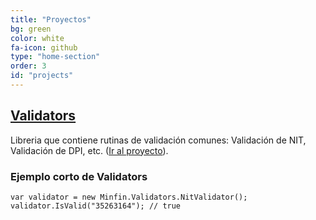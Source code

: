 ```yaml
---
title: "Proyectos"
bg: green
color: white
fa-icon: github
type: "home-section"
order: 3
id: "projects"
---
```


<h2>
  <i class="fa fa-check"></i>
  <a href="https://github.com/minfingt/validators" target="_blank">Validators</a>
</h2>

Libreria que contiene rutinas de validación comunes: Validación de NIT, Validación de DPI, etc. ([Ir al proyecto](https://github.com/minfingt/validators)).

### Ejemplo corto de Validators

    var validator = new Minfin.Validators.NitValidator();
    validator.IsValid("35263164"); // true
